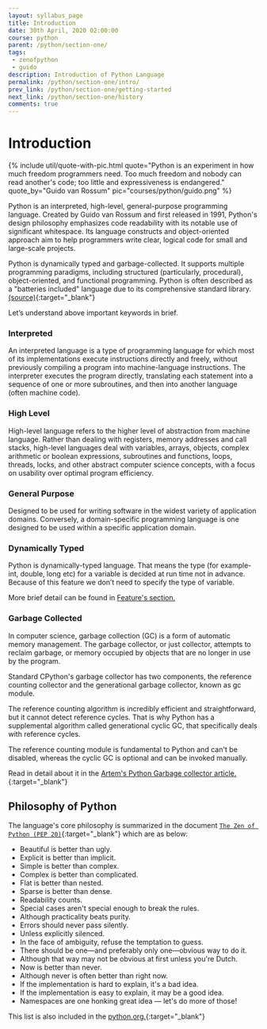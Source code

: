 ```yaml
---
layout: syllabus_page
title: Introduction
date: 30th April, 2020 02:00:00
course: python
parent: /python/section-one/
tags:
 - zenofpython
 - guido
description: Introduction of Python Language
permalink: /python/section-one/intro/
prev_link: /python/section-one/getting-started
next_link: /python/section-one/history
comments: true
---
```


# Introduction

{% include util/quote-with-pic.html
    quote="Python is an experiment in how much freedom programmers need. Too much freedom and nobody can read another's code; too little and expressiveness is endangered."
    quote_by="Guido van Rossum"
    pic="courses/python/guido.png"
%}

Python is an interpreted, high-level, general-purpose programming language. Created by Guido van Rossum and first released in 1991, Python's design philosophy emphasizes code readability with its notable use of significant whitespace. Its language constructs and object-oriented approach aim to help programmers write clear, logical code for small and large-scale projects.

Python is dynamically typed and garbage-collected. It supports multiple programming paradigms, including structured (particularly, procedural), object-oriented, and functional programming. Python is often described as a "batteries included" language due to its comprehensive standard library.
[(source)](https://en.wikipedia.org/wiki/Python_%28programming_language%29){:target="_blank"}

Let’s understand above important keywords in brief.

### Interpreted

An interpreted language is a type of programming language for which most of its implementations execute
instructions directly and freely, without previously compiling a program into machine-language instructions. The
interpreter executes the program directly, translating each statement into a sequence of one or more subroutines,
and then into another language (often machine code).

### High Level

High-level language refers to the higher level of abstraction from machine language. Rather than dealing with
registers, memory addresses and call stacks, high-level languages deal with variables, arrays, objects, complex
arithmetic or boolean expressions, subroutines and functions, loops, threads, locks, and other abstract computer
science concepts, with a focus on usability over optimal program efficiency.

### General Purpose

Designed to be used for writing software in the widest variety of application domains. Conversely, a
domain-specific programming language is one designed to be used within a specific application domain.

### Dynamically Typed

Python is dynamically-typed language. That means the type (for example- int, double, long etc) for a variable is
decided at run time not in advance. Because of this feature we don’t need to specify the type of variable.

More brief detail can be found in [Feature's section.](/python/section-one/features#dynamically-typed-language)

### Garbage Collected

In computer science, garbage collection (GC) is a form of automatic memory management. The garbage collector, or
just collector, attempts to reclaim garbage, or memory occupied by objects that are no longer in use by the
program.

Standard CPython's garbage collector has two components, the reference counting collector and the generational garbage collector, known as gc module.

The reference counting algorithm is incredibly efficient and straightforward, but it cannot detect reference cycles. That is why Python has a supplemental algorithm called generational cyclic GC, that specifically deals with reference cycles.

The reference counting module is fundamental to Python and can't be disabled, whereas the cyclic GC is optional and can be invoked manually.

Read in detail about it in the [Artem's Python Garbage collector article.](https://rushter.com/blog/python-garbage-collector/){:target="_blank"}

## Philosophy of Python

The language's core philosophy is summarized in the document [`The Zen of Python (PEP 20)`](https://en.wikipedia.org/wiki/Zen_of_Python){:target="_blank"} which are as below:

- Beautiful is better than ugly.
- Explicit is better than implicit.
- Simple is better than complex.
- Complex is better than complicated.
- Flat is better than nested.
- Sparse is better than dense.
- Readability counts.
- Special cases aren't special enough to break the rules.
- Although practicality beats purity.
- Errors should never pass silently.
- Unless explicitly silenced.
- In the face of ambiguity, refuse the temptation to guess.
- There should be one—and preferably only one—obvious way to do it.
- Although that way may not be obvious at first unless you're Dutch.
- Now is better than never.
- Although never is often better than right now.
- If the implementation is hard to explain, it's a bad idea.
- If the implementation is easy to explain, it may be a good idea.
- Namespaces are one honking great idea — let's do more of those!

This list is also included in the [python.org.](https://www.python.org/dev/peps/pep-0020/){:target="_blank"}
